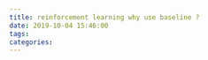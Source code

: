 ```yaml
---
title: reinforcement learning why use baseline ?
date: 2019-10-04 15:46:00
tags:
categories:
---
```

